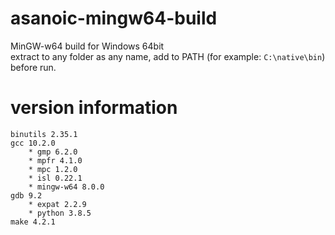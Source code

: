 asanoic-mingw64-build
=====================

MinGW-w64 build for Windows 64bit  
extract to any folder as any name, add to PATH (for example: `C:\native\bin`) before run.

version information
===================

    binutils 2.35.1
    gcc 10.2.0
        * gmp 6.2.0
        * mpfr 4.1.0
        * mpc 1.2.0
        * isl 0.22.1
        * mingw-w64 8.0.0
    gdb 9.2
        * expat 2.2.9
        * python 3.8.5
    make 4.2.1
